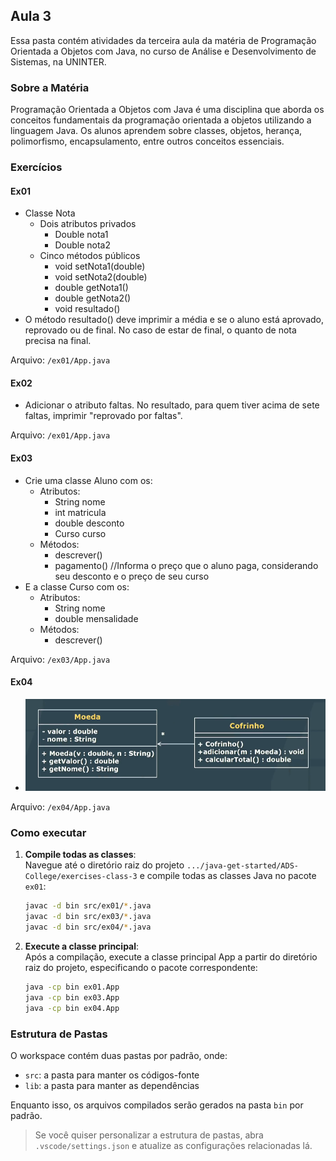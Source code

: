 ## Aula 3

Essa pasta contém atividades da terceira aula da matéria de Programação Orientada a Objetos com Java, no curso de Análise e Desenvolvimento de Sistemas, na UNINTER.

### Sobre a Matéria

Programação Orientada a Objetos com Java é uma disciplina que aborda os conceitos fundamentais da programação orientada a objetos utilizando a linguagem Java. Os alunos aprendem sobre classes, objetos, herança, polimorfismo, encapsulamento, entre outros conceitos essenciais.

### Exercícios

#### Ex01

- Classe Nota
    - Dois atributos privados
        - Double nota1
        - Double nota2
    - Cinco métodos públicos
        - void setNota1(double)
        - void setNota2(double)
        - double getNota1()
        - double getNota2()
        - void resultado()
- O método resultado() deve imprimir a média e se o aluno está aprovado, reprovado ou de final. No caso de estar de final, o quanto de nota precisa na final.

Arquivo: `/ex01/App.java`

#### Ex02

- Adicionar o atributo faltas. No resultado, para quem tiver acima de sete faltas, imprimir "reprovado por faltas".

Arquivo: `/ex01/App.java`

#### Ex03

- Crie uma classe Aluno com os:
    - Atributos:
        - String nome
        - int matricula
        - double desconto
        - Curso curso
    - Métodos:
        - descrever()
        - pagamento() //Informa o preço que o aluno paga, considerando seu desconto e o preço de seu curso
- E a classe Curso com os:
    - Atributos:
        - String nome
        - double mensalidade
    - Métodos:
        - descrever()

Arquivo: `/ex03/App.java`

#### Ex04

- ![alt text](assets/img/image.png)

Arquivo: `/ex04/App.java`

### Como executar

1. **Compile todas as classes**:<br>
   Navegue até o diretório raiz do projeto `.../java-get-started/ADS-College/exercises-class-3` e compile todas as classes Java no pacote `ex01`:

   ```sh
   javac -d bin src/ex01/*.java
   javac -d bin src/ex03/*.java
   javac -d bin src/ex04/*.java
   ```

2. **Execute a classe principal**:<br>
    Após a compilação, execute a classe principal App a partir do diretório raiz do projeto, especificando o pacote correspondente:

    ```sh
    java -cp bin ex01.App
    java -cp bin ex03.App
    java -cp bin ex04.App
    ```   

### Estrutura de Pastas

O workspace contém duas pastas por padrão, onde:

- `src`: a pasta para manter os códigos-fonte
- `lib`: a pasta para manter as dependências

Enquanto isso, os arquivos compilados serão gerados na pasta `bin` por padrão.

> Se você quiser personalizar a estrutura de pastas, abra `.vscode/settings.json` e atualize as configurações relacionadas lá.
